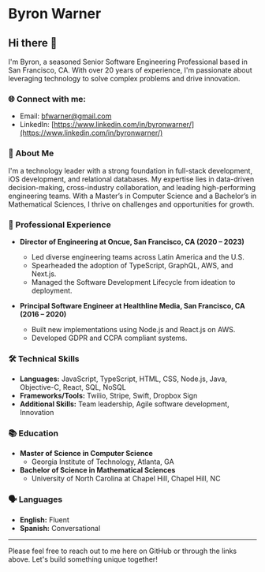 # Byron Warner

## Hi there 👋

I'm Byron, a seasoned Senior Software Engineering Professional based in San Francisco, CA. With over 20 years of experience, I'm passionate about leveraging technology to solve complex problems and drive innovation.

### 🌐 Connect with me:

- Email: [bfwarner@gmail.com](mailto:bfwarner@gmail.com)
- LinkedIn: [https://www.linkedin.com/in/byronwarner/](https://www.linkedin.com/in/byronwarner/)

### 📖 About Me

I'm a technology leader with a strong foundation in full-stack development, iOS development, and relational databases. My expertise lies in data-driven decision-making, cross-industry collaboration, and leading high-performing engineering teams. With a Master’s in Computer Science and a Bachelor’s in Mathematical Sciences, I thrive on challenges and opportunities for growth.

### 💼 Professional Experience

- **Director of Engineering at Oncue, San Francisco, CA (2020 – 2023)**
  - Led diverse engineering teams across Latin America and the U.S.
  - Spearheaded the adoption of TypeScript, GraphQL, AWS, and Next.js.
  - Managed the Software Development Lifecycle from ideation to deployment.

- **Principal Software Engineer at Healthline Media, San Francisco, CA (2016 – 2020)**
  - Built new implementations using Node.js and React.js on AWS.
  - Developed GDPR and CCPA compliant systems.

### 🛠 Technical Skills

- **Languages:** JavaScript, TypeScript, HTML, CSS, Node.js, Java, Objective-C, React, SQL, NoSQL
- **Frameworks/Tools:** Twilio, Stripe, Swift, Dropbox Sign
- **Additional Skills:** Team leadership, Agile software development, Innovation

### 📚 Education

- **Master of Science in Computer Science**
  - Georgia Institute of Technology, Atlanta, GA
- **Bachelor of Science in Mathematical Sciences**
  - University of North Carolina at Chapel Hill, Chapel Hill, NC

### 🗣 Languages

- **English:** Fluent
- **Spanish:** Conversational

---

Please feel free to reach out to me here on GitHub or through the links above. Let's build something unique together!
